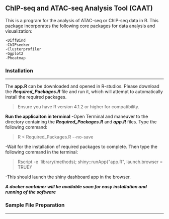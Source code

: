 ## **ChIP-seq and ATAC-seq Analysis Tool (CAAT)**

This is a program for the analysis of ATAC-seq or ChIP-seq data in R. This package incorporates the following core packages for data analysis and visualization:
```
-DiffBind
-ChIPseeker
-Clusterprofiler 
-Ggplot2 
-Pheatmap 
```


### **Installation**
---------------------
The **app.R** can be downloaded and opened in R-studios. Please download the **_Required_Packages.R_** file and run it, which will attempt to automatically install the required packages. 

>  Ensure you have R version 4.1.2 or higher for compatibility. 

**Run the applicaiton in terminal**
-Open Terminal and maneuver to the directory containing the **_Required_Packages.R_** and **_app.R_** files. Type the following command:

> R < Required_Packages.R --no-save

-Wait for the installation of required packages to complete. Then type the following command in the terminal:

> Rscript -e 'library(methods); shiny::runApp("app.R", launch.browser = TRUE)'

-This should launch the shiny dashboard app in the browser. 

**_A docker container will be available soon for easy installation and running of the software_**


### **Sample File Preparation**
---------------------



